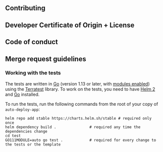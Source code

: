 ## Contributing


## Developer Certificate of Origin + License


## Code of conduct



## Merge request guidelines



### Working with the tests

The tests are written in [Go](https://golang.org) (version 1.13 or later,
with [modules enabled](https://golang.org/cmd/go/#hdr-Module_support)) using
the [Terratest](https://github.com/gruntwork-io/terratest) library. To work
on the tests, you need to have [Helm 2](https://v2.helm.sh/docs/) and
[Go](https://golang.org) installed.

To run the tests, run the following commands from the root of your copy of `auto-deploy-app`:

```shell
helm repo add stable https://charts.helm.sh/stable # required only once
helm dependency build .               # required any time the dependencies change
cd test
GO111MODULE=auto go test .            # required for every change to the tests or the template
```
